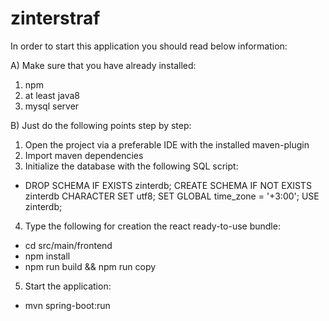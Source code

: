 # zinterstraf

In order to start this application you should read below information:

A) Make sure that you have already installed:
1. npm
2. at least java8
3. mysql server

B) Just do the following points step by step:
1. Open the project via a preferable IDE with the installed maven-plugin
2. Import maven dependencies
3. Initialize the database with the following SQL script:
 - DROP SCHEMA IF EXISTS zinterdb;
   CREATE SCHEMA IF NOT EXISTS zinterdb
   CHARACTER SET utf8;
   SET GLOBAL time_zone = '+3:00';
   USE zinterdb;
4. Type the following for creation the react ready-to-use bundle:
 - cd src/main/frontend
 - npm install
 - npm run build && npm run copy
5. Start the application:
 - mvn spring-boot:run


